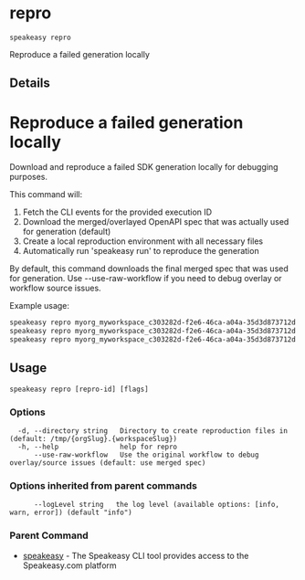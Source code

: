 # repro  
`speakeasy repro`  


Reproduce a failed generation locally  

## Details

# Reproduce a failed generation locally

Download and reproduce a failed SDK generation locally for debugging purposes.

This command will:
1. Fetch the CLI events for the provided execution ID
2. Download the merged/overlayed OpenAPI spec that was actually used for generation (default)
3. Create a local reproduction environment with all necessary files
4. Automatically run 'speakeasy run' to reproduce the generation

By default, this command downloads the final merged spec that was used for generation.
Use --use-raw-workflow if you need to debug overlay or workflow source issues.

Example usage:
```bash
speakeasy repro myorg_myworkspace_c303282d-f2e6-46ca-a04a-35d3d873712d
speakeasy repro myorg_myworkspace_c303282d-f2e6-46ca-a04a-35d3d873712d --directory /tmp/debug
speakeasy repro myorg_myworkspace_c303282d-f2e6-46ca-a04a-35d3d873712d --use-raw-workflow  # Debug workflow/overlay issues
```

## Usage

```
speakeasy repro [repro-id] [flags]
```

### Options

```
  -d, --directory string   Directory to create reproduction files in (default: /tmp/{orgSlug}.{workspaceSlug})
  -h, --help               help for repro
      --use-raw-workflow   Use the original workflow to debug overlay/source issues (default: use merged spec)
```

### Options inherited from parent commands

```
      --logLevel string   the log level (available options: [info, warn, error]) (default "info")
```

### Parent Command

* [speakeasy](/docs/speakeasy-reference/cli/getting-started)	 - The Speakeasy CLI tool provides access to the Speakeasy.com platform
